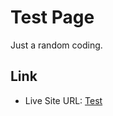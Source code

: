 # Test Page

Just a random coding.

## Link

- Live Site URL: [Test](https://harryjupiter148.github.io/Test-Page/)
